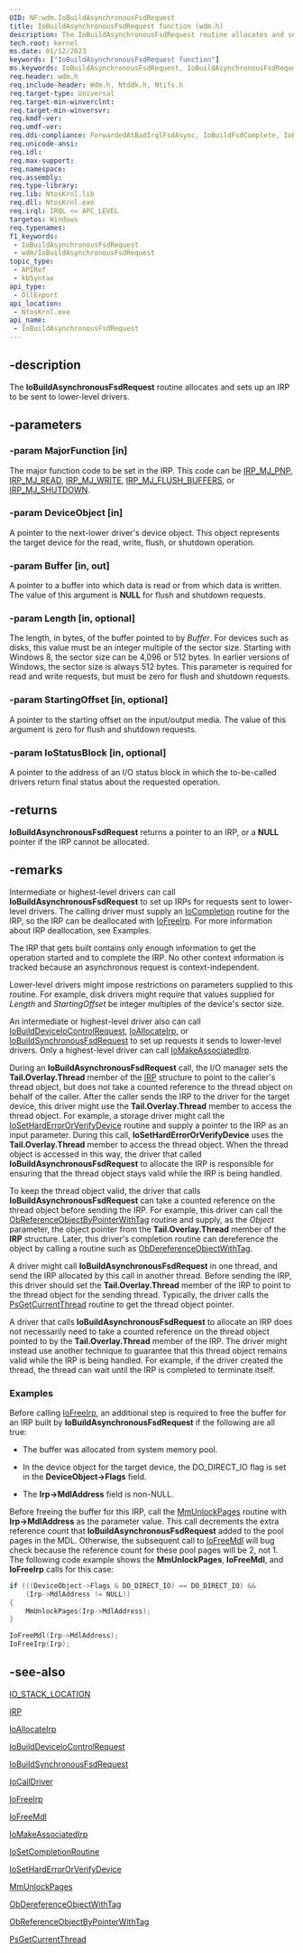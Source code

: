 ```yaml
---
UID: NF:wdm.IoBuildAsynchronousFsdRequest
title: IoBuildAsynchronousFsdRequest function (wdm.h)
description: The IoBuildAsynchronousFsdRequest routine allocates and sets up an IRP to be sent to lower-level drivers.
tech.root: kernel
ms.date: 01/12/2023
keywords: ["IoBuildAsynchronousFsdRequest function"]
ms.keywords: IoBuildAsynchronousFsdRequest, IoBuildAsynchronousFsdRequest routine [Kernel-Mode Driver Architecture], k104_bbefd6f7-02b9-497d-9d9e-aef507436cd4.xml, kernel.iobuildasynchronousfsdrequest, wdm/IoBuildAsynchronousFsdRequest
req.header: wdm.h
req.include-header: Wdm.h, Ntddk.h, Ntifs.h
req.target-type: Universal
req.target-min-winverclnt:
req.target-min-winversvr: 
req.kmdf-ver: 
req.umdf-ver: 
req.ddi-compliance: ForwardedAtBadIrqlFsdAsync, IoBuildFsdComplete, IoBuildFsdForward, IoBuildFsdFree, HwStorPortProhibitedDDIs
req.unicode-ansi: 
req.idl: 
req.max-support: 
req.namespace: 
req.assembly: 
req.type-library: 
req.lib: NtosKrnl.lib
req.dll: NtosKrnl.exe
req.irql: IRQL <= APC_LEVEL
targetos: Windows
req.typenames: 
f1_keywords:
 - IoBuildAsynchronousFsdRequest
 - wdm/IoBuildAsynchronousFsdRequest
topic_type:
 - APIRef
 - kbSyntax
api_type:
 - DllExport
api_location:
 - NtosKrnl.exe
api_name:
 - IoBuildAsynchronousFsdRequest
---
```


## -description

The **IoBuildAsynchronousFsdRequest** routine allocates and sets up an IRP to be sent to lower-level drivers.

## -parameters

### -param MajorFunction [in]

The major function code to be set in the IRP. This code can be [IRP_MJ_PNP](/windows-hardware/drivers/ifs/irp-mj-pnp), [IRP_MJ_READ](/windows-hardware/drivers/ifs/irp-mj-read), [IRP_MJ_WRITE](/windows-hardware/drivers/kernel/irp-mj-write), [IRP_MJ_FLUSH_BUFFERS](/windows-hardware/drivers/ifs/irp-mj-flush-buffers), or [IRP_MJ_SHUTDOWN](/windows-hardware/drivers/ifs/irp-mj-shutdown).

### -param DeviceObject [in]

A pointer to the next-lower driver's device object. This object represents the target device for the read, write, flush, or shutdown operation.

### -param Buffer [in, out]

A pointer to a buffer into which data is read or from which data is written. The value of this argument is **NULL** for flush and shutdown requests.

### -param Length [in, optional]

The length, in bytes, of the buffer pointed to by *Buffer*. For devices such as disks, this value must be an integer multiple of the sector size. Starting with Windows 8, the sector size can be 4,096 or 512 bytes. In earlier versions of Windows, the sector size is always 512 bytes. This parameter is required for read and write requests, but must be zero for flush and shutdown requests.

### -param StartingOffset [in, optional]

A pointer to the starting offset on the input/output media. The value of this argument is zero for flush and shutdown requests.

### -param IoStatusBlock [in, optional]

A pointer to the address of an I/O status block in which the to-be-called drivers return final status about the requested operation.

## -returns

**IoBuildAsynchronousFsdRequest** returns a pointer to an IRP, or a **NULL** pointer if the IRP cannot be allocated.

## -remarks

Intermediate or highest-level drivers can call **IoBuildAsynchronousFsdRequest** to set up IRPs for requests sent to lower-level drivers. The calling driver must supply an [IoCompletion](./nc-wdm-io_completion_routine.md) routine for the IRP, so the IRP can be deallocated with [IoFreeIrp](/windows-hardware/drivers/devtest/storport-iofreeirp). For more information about IRP deallocation, see Examples.

The IRP that gets built contains only enough information to get the operation started and to complete the IRP. No other context information is tracked because an asynchronous request is context-independent.

Lower-level drivers might impose restrictions on parameters supplied to this routine. For example, disk drivers might require that values supplied for *Length* and *StartingOffset* be integer multiples of the device's sector size.

An intermediate or highest-level driver also can call [IoBuildDeviceIoControlRequest](./nf-wdm-iobuilddeviceiocontrolrequest.md), [IoAllocateIrp](./nf-wdm-ioallocateirp.md), or [IoBuildSynchronousFsdRequest](./nf-wdm-iobuildsynchronousfsdrequest.md) to set up requests it sends to lower-level drivers. Only a highest-level driver can call [IoMakeAssociatedIrp](../ntddk/nf-ntddk-iomakeassociatedirp.md).

During an **IoBuildAsynchronousFsdRequest** call, the I/O manager sets the **Tail.Overlay.Thread** member of the [IRP](./ns-wdm-_irp.md) structure to point to the caller's thread object, but does not take a counted reference to the thread object on behalf of the caller. After the caller sends the IRP to the driver for the target device, this driver might use the **Tail.Overlay.Thread** member to access the thread object. For example, a storage driver might call the [IoSetHardErrorOrVerifyDevice](../ntddk/nf-ntddk-iosetharderrororverifydevice.md) routine and supply a pointer to the IRP as an input parameter. During this call, **IoSetHardErrorOrVerifyDevice** uses the **Tail.Overlay.Thread** member to access the thread object. When the thread object is accessed in this way, the driver that called **IoBuildAsynchronousFsdRequest** to allocate the IRP is responsible for ensuring that the thread object stays valid while the IRP is being handled.

To keep the thread object valid, the driver that calls **IoBuildAsynchronousFsdRequest** can take a counted reference on the thread object before sending the IRP. For example, this driver can call the [ObReferenceObjectByPointerWithTag](./nf-wdm-obreferenceobjectbypointerwithtag.md) routine and supply, as the *Object* parameter, the object pointer from the **Tail.Overlay.Thread** member of the **IRP** structure. Later, this driver's completion routine can dereference the object by calling a routine such as [ObDereferenceObjectWithTag](./nf-wdm-obdereferenceobjectwithtag.md).

A driver might call **IoBuildAsynchronousFsdRequest** in one thread, and send the IRP allocated by this call in another thread. Before sending the IRP, this driver should set the **Tail.Overlay.Thread** member of the IRP to point to the thread object for the sending thread. Typically, the driver calls the [PsGetCurrentThread](../ntddk/nf-ntddk-psgetcurrentthread.md) routine to get the thread object pointer.

A driver that calls **IoBuildAsynchronousFsdRequest** to allocate an IRP does not necessarily need to take a counted reference on the thread object pointed to by the **Tail.Overlay.Thread** member of the IRP. The driver might instead use another technique to guarantee that this thread object remains valid while the IRP is being handled. For example, if the driver created the thread, the thread can wait until the IRP is completed to terminate itself.

### Examples

Before calling [IoFreeIrp](/windows-hardware/drivers/devtest/storport-iofreeirp), an additional step is required to free the buffer for an IRP built by **IoBuildAsynchronousFsdRequest** if the following are all true:

- The buffer was allocated from system memory pool.

- In the device object for the target device, the DO_DIRECT_IO flag is set in the **DeviceObject->Flags** field.

- The **Irp->MdlAddress** field is non-NULL.

Before freeing the buffer for this IRP, call the [MmUnlockPages](./nf-wdm-mmunlockpages.md) routine with **Irp->MdlAddress** as the parameter value. This call decrements the extra reference count that **IoBuildAsynchronousFsdRequest** added to the pool pages in the MDL. Otherwise, the subsequent call to [IoFreeMdl](./nf-wdm-iofreemdl.md) will bug check because the reference count for these pool pages will be 2, not 1. The following code example shows the **MmUnlockPages**, **IoFreeMdl**, and **IoFreeIrp** calls for this case:

```cpp
if (((DeviceObject->Flags & DO_DIRECT_IO) == DO_DIRECT_IO) &&
    (Irp->MdlAddress != NULL))
{
    MmUnlockPages(Irp->MdlAddress);
}

IoFreeMdl(Irp->MdlAddress);
IoFreeIrp(Irp);
```

## -see-also

[IO_STACK_LOCATION](./ns-wdm-_io_stack_location.md)

[IRP](./ns-wdm-_irp.md)

[IoAllocateIrp](./nf-wdm-ioallocateirp.md)

[IoBuildDeviceIoControlRequest](./nf-wdm-iobuilddeviceiocontrolrequest.md)

[IoBuildSynchronousFsdRequest](./nf-wdm-iobuildsynchronousfsdrequest.md)

[IoCallDriver](./nf-wdm-iocalldriver.md)

[IoFreeIrp](/windows-hardware/drivers/devtest/storport-iofreeirp)

[IoFreeMdl](./nf-wdm-iofreemdl.md)

[IoMakeAssociatedIrp](../ntddk/nf-ntddk-iomakeassociatedirp.md)

[IoSetCompletionRoutine](./nf-wdm-iosetcompletionroutine.md)

[IoSetHardErrorOrVerifyDevice](../ntddk/nf-ntddk-iosetharderrororverifydevice.md)

[MmUnlockPages](./nf-wdm-mmunlockpages.md)

[ObDereferenceObjectWithTag](./nf-wdm-obdereferenceobjectwithtag.md)

[ObReferenceObjectByPointerWithTag](./nf-wdm-obreferenceobjectbypointerwithtag.md)

[PsGetCurrentThread](../ntddk/nf-ntddk-psgetcurrentthread.md)